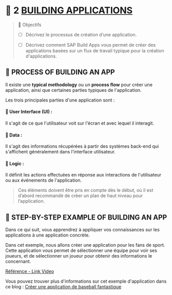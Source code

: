 # 🌸 2 [BUILDING APPLICATIONS](https://learning.sap.com/learning-journeys/develop-apps-with-sap-build-apps-using-drag-and-drop-simplicity/building-applications-_a6fddd92-2e10-4e10-a2f5-755a2563fc98)

> 🌺 Objectifs
>
> - [ ] Décrivez le processus de création d’une application.
>
> - [ ] Décrivez comment SAP Build Apps vous permet de créer des applications basées sur un flux de travail typique pour la création d'applications.

## 🌸 PROCESS OF BUILDING AN APP

Il existe une **typical methodology** ou un **process flow** pour créer une application, ainsi que certaines parties typiques de l'application.

Les trois principales parties d'une application sont :

#### 💮 **User Interface** (UI) :

Il s'agit de ce que l'utilisateur voit sur l'écran et avec lequel il interagit.

#### 💮 **Data** :

Il s'agit des informations récupérées à partir des systèmes back-end qui s'affichent généralement dans l'interface utilisateur.

#### 💮 **Logic** :

Il définit les actions effectuées en réponse aux interactions de l'utilisateur ou aux événements de l'application.

> Ces éléments doivent être pris en compte dès le début, où il est d’abord recommandé de créer un plan de haut niveau pour l’application.

## 🌸 STEP-BY-STEP EXAMPLE OF BUILDING AN APP

Dans ce qui suit, vous apprendrez à appliquer vos connaissances sur les applications à une application concrète.

Dans cet exemple, nous allons créer une application pour les fans de sport. Cette application vous permet de sélectionner une équipe pour voir ses joueurs, et de sélectionner un joueur pour obtenir des informations le concernant.

[Référence - Link Video](https://learning.sap.com/learning-journeys/develop-apps-with-sap-build-apps-using-drag-and-drop-simplicity/building-applications-_a6fddd92-2e10-4e10-a2f5-755a2563fc98)

Vous pouvez trouver plus d'informations sur cet exemple d'application dans ce blog : [Créer une application de baseball fantastique](https://community.sap.com/t5/technology-blogs-by-sap/building-a-fantasy-baseball-app-with-appgyver/ba-p/13540708)
